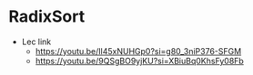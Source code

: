 # RadixSort
- Lec link
  - https://youtu.be/Il45xNUHGp0?si=g80_3niP376-SFGM
  - https://youtu.be/9QSgBO9yjKU?si=XBiuBq0KhsFy08Fb
